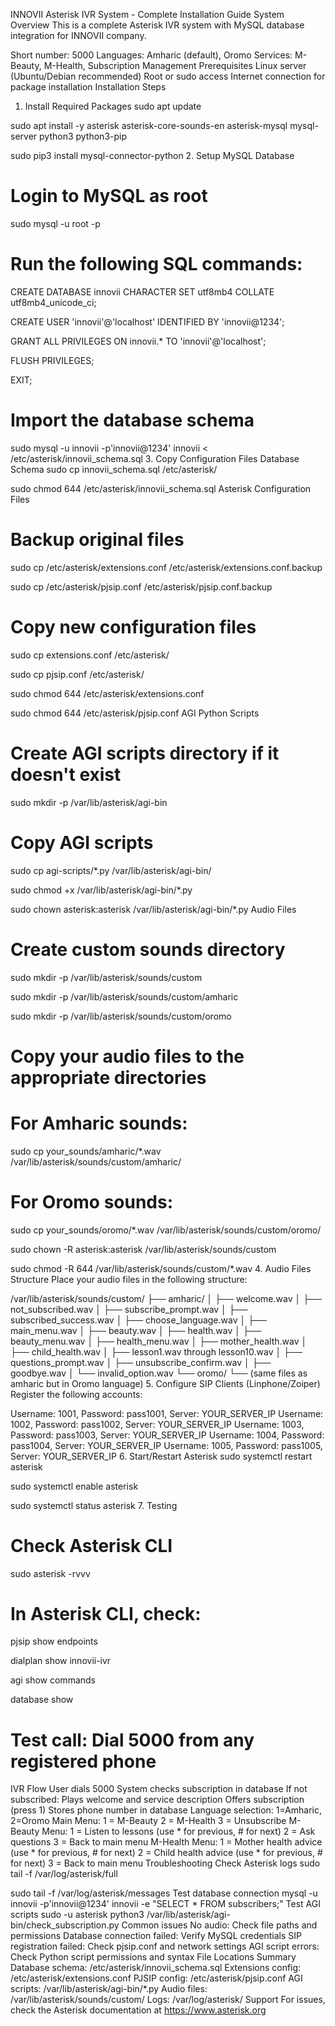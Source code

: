 INNOVII Asterisk IVR System - Complete Installation Guide
System Overview
This is a complete Asterisk IVR system with MySQL database integration for INNOVII company.

Short number: 5000
Languages: Amharic (default), Oromo
Services: M-Beauty, M-Health, Subscription Management
Prerequisites
Linux server (Ubuntu/Debian recommended)
Root or sudo access
Internet connection for package installation
Installation Steps
1. Install Required Packages
sudo apt update

sudo apt install -y asterisk asterisk-core-sounds-en asterisk-mysql mysql-server python3 python3-pip

sudo pip3 install mysql-connector-python
2. Setup MySQL Database
# Login to MySQL as root

sudo mysql -u root -p


# Run the following SQL commands:

CREATE DATABASE innovii CHARACTER SET utf8mb4 COLLATE utf8mb4_unicode_ci;

CREATE USER 'innovii'@'localhost' IDENTIFIED BY 'innovii@1234';

GRANT ALL PRIVILEGES ON innovii.* TO 'innovii'@'localhost';

FLUSH PRIVILEGES;

EXIT;


# Import the database schema

sudo mysql -u innovii -p'innovii@1234' innovii < /etc/asterisk/innovii_schema.sql
3. Copy Configuration Files
Database Schema
sudo cp innovii_schema.sql /etc/asterisk/

sudo chmod 644 /etc/asterisk/innovii_schema.sql
Asterisk Configuration Files
# Backup original files

sudo cp /etc/asterisk/extensions.conf /etc/asterisk/extensions.conf.backup

sudo cp /etc/asterisk/pjsip.conf /etc/asterisk/pjsip.conf.backup


# Copy new configuration files

sudo cp extensions.conf /etc/asterisk/

sudo cp pjsip.conf /etc/asterisk/

sudo chmod 644 /etc/asterisk/extensions.conf

sudo chmod 644 /etc/asterisk/pjsip.conf
AGI Python Scripts
# Create AGI scripts directory if it doesn't exist

sudo mkdir -p /var/lib/asterisk/agi-bin


# Copy AGI scripts

sudo cp agi-scripts/*.py /var/lib/asterisk/agi-bin/

sudo chmod +x /var/lib/asterisk/agi-bin/*.py

sudo chown asterisk:asterisk /var/lib/asterisk/agi-bin/*.py
Audio Files
# Create custom sounds directory

sudo mkdir -p /var/lib/asterisk/sounds/custom

sudo mkdir -p /var/lib/asterisk/sounds/custom/amharic

sudo mkdir -p /var/lib/asterisk/sounds/custom/oromo


# Copy your audio files to the appropriate directories

# For Amharic sounds:

sudo cp your_sounds/amharic/*.wav /var/lib/asterisk/sounds/custom/amharic/

# For Oromo sounds:

sudo cp your_sounds/oromo/*.wav /var/lib/asterisk/sounds/custom/oromo/


sudo chown -R asterisk:asterisk /var/lib/asterisk/sounds/custom

sudo chmod -R 644 /var/lib/asterisk/sounds/custom/*.wav
4. Audio Files Structure
Place your audio files in the following structure:

/var/lib/asterisk/sounds/custom/
├── amharic/
│   ├── welcome.wav
│   ├── not_subscribed.wav
│   ├── subscribe_prompt.wav
│   ├── subscribed_success.wav
│   ├── choose_language.wav
│   ├── main_menu.wav
│   ├── beauty.wav
│   ├── health.wav
│   ├── beauty_menu.wav
│   ├── health_menu.wav
│   ├── mother_health.wav
│   ├── child_health.wav
│   ├── lesson1.wav through lesson10.wav
│   ├── questions_prompt.wav
│   ├── unsubscribe_confirm.wav
│   ├── goodbye.wav
│   └── invalid_option.wav
└── oromo/
    └── (same files as amharic but in Oromo language)
5. Configure SIP Clients (Linphone/Zoiper)
Register the following accounts:

Username: 1001, Password: pass1001, Server: YOUR_SERVER_IP
Username: 1002, Password: pass1002, Server: YOUR_SERVER_IP
Username: 1003, Password: pass1003, Server: YOUR_SERVER_IP
Username: 1004, Password: pass1004, Server: YOUR_SERVER_IP
Username: 1005, Password: pass1005, Server: YOUR_SERVER_IP
6. Start/Restart Asterisk
sudo systemctl restart asterisk

sudo systemctl enable asterisk

sudo systemctl status asterisk
7. Testing
# Check Asterisk CLI

sudo asterisk -rvvv


# In Asterisk CLI, check:

pjsip show endpoints

dialplan show innovii-ivr

agi show commands

database show


# Test call: Dial 5000 from any registered phone
IVR Flow
User dials 5000
System checks subscription in database
If not subscribed:
Plays welcome and service description
Offers subscription (press 1)
Stores phone number in database
Language selection: 1=Amharic, 2=Oromo
Main Menu:
1 = M-Beauty
2 = M-Health
3 = Unsubscribe
M-Beauty Menu:
1 = Listen to lessons (use * for previous, # for next)
2 = Ask questions
3 = Back to main menu
M-Health Menu:
1 = Mother health advice (use * for previous, # for next)
2 = Child health advice (use * for previous, # for next)
3 = Back to main menu
Troubleshooting
Check Asterisk logs
sudo tail -f /var/log/asterisk/full

sudo tail -f /var/log/asterisk/messages
Test database connection
mysql -u innovii -p'innovii@1234' innovii -e "SELECT * FROM subscribers;"
Test AGI scripts
sudo -u asterisk python3 /var/lib/asterisk/agi-bin/check_subscription.py
Common issues
No audio: Check file paths and permissions
Database connection failed: Verify MySQL credentials
SIP registration failed: Check pjsip.conf and network settings
AGI script errors: Check Python script permissions and syntax
File Locations Summary
Database schema: /etc/asterisk/innovii_schema.sql
Extensions config: /etc/asterisk/extensions.conf
PJSIP config: /etc/asterisk/pjsip.conf
AGI scripts: /var/lib/asterisk/agi-bin/*.py
Audio files: /var/lib/asterisk/sounds/custom/
Logs: /var/log/asterisk/
Support
For issues, check the Asterisk documentation at https://www.asterisk.org
